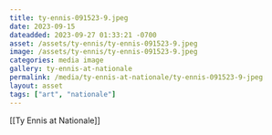 ```yaml
---
title: ty-ennis-091523-9.jpeg
date: 2023-09-15
dateadded: 2023-09-27 01:33:21 -0700
asset: /assets/ty-ennis/ty-ennis-091523-9.jpeg
image: /assets/ty-ennis/ty-ennis-091523-9.jpeg
categories: media image
gallery: ty-ennis-at-nationale
permalink: /media/ty-ennis-at-nationale/ty-ennis-091523-9-jpeg
layout: asset
tags: ["art", "nationale"]
--- 
```

[[Ty Ennis at Nationale]]

